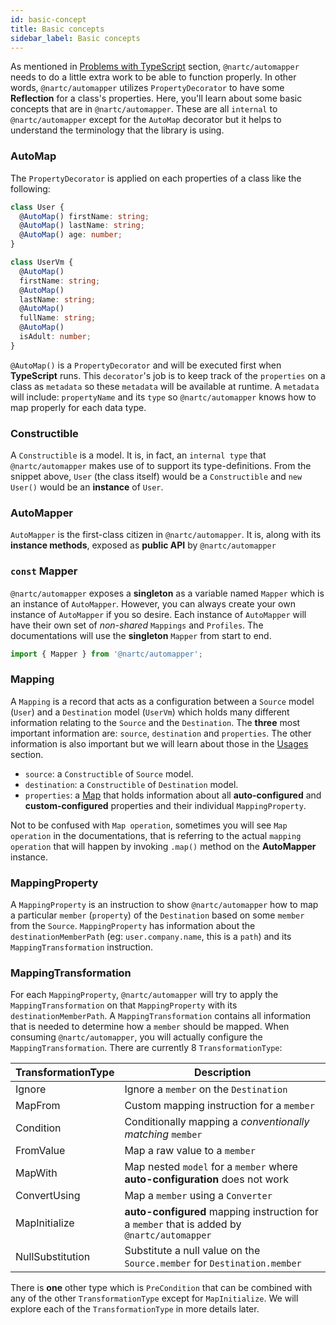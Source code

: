 ```yaml
---
id: basic-concept
title: Basic concepts
sidebar_label: Basic concepts
---
```


As mentioned in [Problems with TypeScript](introduction/problems-with-typescript.md) section, `@nartc/automapper` needs to do a little extra work to be able to function properly.
In other words, `@nartc/automapper` utilizes `PropertyDecorator` to have some **Reflection** for a class's properties. Here, you'll learn about some basic concepts that are in `@nartc/automapper`.
These are all `internal` to `@nartc/automapper` except for the `AutoMap` decorator but it helps to understand the terminology that the library is using.

### AutoMap

The `PropertyDecorator` is applied on each properties of a class like the following:

```typescript
class User {
  @AutoMap() firstName: string;
  @AutoMap() lastName: string;
  @AutoMap() age: number;
}

class UserVm {
  @AutoMap()
  firstName: string;
  @AutoMap()
  lastName: string;
  @AutoMap()
  fullName: string;
  @AutoMap()
  isAdult: number;
}
```

`@AutoMap()` is a `PropertyDecorator` and will be executed first when **TypeScript** runs. This `decorator`'s job is to keep track of the `properties` on a class as `metadata` so these `metadata` will be available at runtime.
A `metadata` will include: `propertyName` and its `type` so `@nartc/automapper` knows how to map properly for each data type.

### Constructible

A `Constructible` is a model. It is, in fact, an `internal type` that `@nartc/automapper` makes use of to support its type-definitions. From the snippet above, `User` (the class itself) would be a `Constructible` and `new User()` would be an **instance** of `User`.

### AutoMapper

`AutoMapper` is the first-class citizen in `@nartc/automapper`. It is, along with its **instance methods**, exposed as **public API** by `@nartc/automapper`

### `const` Mapper

`@nartc/automapper` exposes a **singleton** as a variable named `Mapper` which is an instance of `AutoMapper`. However, you can always create your own instance of `AutoMapper` if you so desire.
Each instance of `AutoMapper` will have their own set of _non-shared_ `Mappings` and `Profiles`. The documentations will use the **singleton** `Mapper` from start to end.

```typescript
import { Mapper } from '@nartc/automapper';
```

### Mapping

A `Mapping` is a record that acts as a configuration between a `Source` model (`User`) and a `Destination` model (`UserVm`) which holds many different information relating to the `Source` and the `Destination`.
The **three** most important information are: `source`, `destination` and `properties`. The other information is also important but we will learn about those in the [Usages](../usages/init/create-map.md) section.

- `source`: a `Constructible` of `Source` model.
- `destination`: a `Constructible` of `Destination` model.
- `properties`: a [Map](https://developer.mozilla.org/en-US/docs/Web/JavaScript/Reference/Global_Objects/Map) that holds information about all **auto-configured** and **custom-configured** properties and their individual `MappingProperty`.

Not to be confused with `Map operation`, sometimes you will see `Map operation` in the documentations, that is referring to the actual `mapping operation` that will happen by invoking `.map()` method on the **AutoMapper** instance.

### MappingProperty

A `MappingProperty` is an instruction to show `@nartc/automapper` how to map a particular `member` (`property`) of the `Destination` based on some `member` from the `Source`.
`MappingProperty` has information about the `destinationMemberPath` (eg: `user.company.name`, this is a `path`) and its `MappingTransformation` instruction.

### MappingTransformation

For each `MappingProperty`, `@nartc/automapper` will try to apply the `MappingTransformation` on that `MappingProperty` with its `destinationMemberPath`. A `MappingTransformation` contains
all information that is needed to determine how a `member` should be mapped. When consuming `@nartc/automapper`, you will actually configure the `MappingTransformation`. There are currently 8 `TransformationType`:

| TransformationType | Description                                                                                 |
| ------------------ | ------------------------------------------------------------------------------------------- |
| Ignore             | Ignore a `member` on the `Destination`                                                      |
| MapFrom            | Custom mapping instruction for a `member`                                                   |
| Condition          | Conditionally mapping a _conventionally matching_ `member`                                  |
| FromValue          | Map a raw value to a `member`                                                               |
| MapWith            | Map nested `model` for a `member` where **auto-configuration** does not work                |
| ConvertUsing       | Map a `member` using a `Converter`                                                          |
| MapInitialize      | **auto-configured** mapping instruction for a `member` that is added by `@nartc/automapper` |
| NullSubstitution   | Substitute a null value on the `Source.member` for `Destination.member`                     |

There is **one** other type which is `PreCondition` that can be combined with any of the other `TransformationType` except for `MapInitialize`. We will explore each of the `TransformationType` in more details later.
